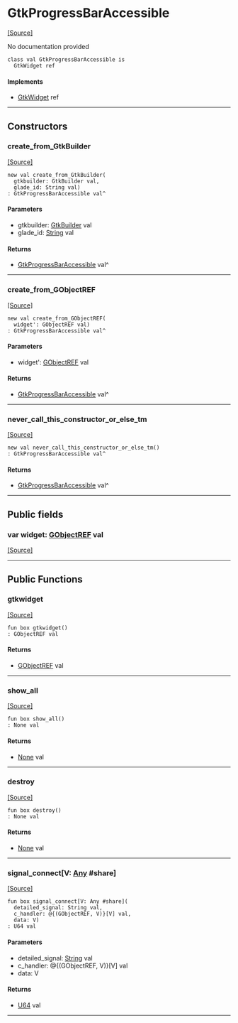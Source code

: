 # GtkProgressBarAccessible
<span class="source-link">[[Source]](src/gtk3/GtkProgressBarAccessible.md#L6)</span>

No documentation provided


```pony
class val GtkProgressBarAccessible is
  GtkWidget ref
```

#### Implements

* [GtkWidget](gtk3-GtkWidget.md) ref

---

## Constructors

### create_from_GtkBuilder
<span class="source-link">[[Source]](src/gtk3/GtkProgressBarAccessible.md#L14)</span>


```pony
new val create_from_GtkBuilder(
  gtkbuilder: GtkBuilder val,
  glade_id: String val)
: GtkProgressBarAccessible val^
```
#### Parameters

*   gtkbuilder: [GtkBuilder](gtk3-GtkBuilder.md) val
*   glade_id: [String](builtin-String.md) val

#### Returns

* [GtkProgressBarAccessible](gtk3-GtkProgressBarAccessible.md) val^

---

### create_from_GObjectREF
<span class="source-link">[[Source]](src/gtk3/GtkProgressBarAccessible.md#L17)</span>


```pony
new val create_from_GObjectREF(
  widget': GObjectREF val)
: GtkProgressBarAccessible val^
```
#### Parameters

*   widget': [GObjectREF](gtk3-..-gobject-GObjectREF.md) val

#### Returns

* [GtkProgressBarAccessible](gtk3-GtkProgressBarAccessible.md) val^

---

### never_call_this_constructor_or_else_tm
<span class="source-link">[[Source]](src/gtk3/GtkProgressBarAccessible.md#L20)</span>


```pony
new val never_call_this_constructor_or_else_tm()
: GtkProgressBarAccessible val^
```

#### Returns

* [GtkProgressBarAccessible](gtk3-GtkProgressBarAccessible.md) val^

---

## Public fields

### var widget: [GObjectREF](gtk3-..-gobject-GObjectREF.md) val
<span class="source-link">[[Source]](src/gtk3/GtkProgressBarAccessible.md#L10)</span>



---

## Public Functions

### gtkwidget
<span class="source-link">[[Source]](src/gtk3/GtkProgressBarAccessible.md#L12)</span>


```pony
fun box gtkwidget()
: GObjectREF val
```

#### Returns

* [GObjectREF](gtk3-..-gobject-GObjectREF.md) val

---

### show_all
<span class="source-link">[[Source]](src/gtk3/GtkWidget.md#L4)</span>


```pony
fun box show_all()
: None val
```

#### Returns

* [None](builtin-None.md) val

---

### destroy
<span class="source-link">[[Source]](src/gtk3/GtkWidget.md#L7)</span>


```pony
fun box destroy()
: None val
```

#### Returns

* [None](builtin-None.md) val

---

### signal_connect\[V: [Any](builtin-Any.md) #share\]
<span class="source-link">[[Source]](src/gtk3/GtkWidget.md#L10)</span>


```pony
fun box signal_connect[V: Any #share](
  detailed_signal: String val,
  c_handler: @{(GObjectREF, V)}[V] val,
  data: V)
: U64 val
```
#### Parameters

*   detailed_signal: [String](builtin-String.md) val
*   c_handler: @{(GObjectREF, V)}[V] val
*   data: V

#### Returns

* [U64](builtin-U64.md) val

---

